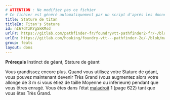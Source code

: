 ```yaml
---
# ATTENTION : Ne modifiez pas ce fichier
# Ce fichier est généré automatiquement par un script d'après les données du module Foundry VTT officiel et de sa traduction
title: Stature de titan
titleEn: Titan's Stature
id: nI67dTzKYg5kKMsd
urlFr: https://gitlab.com/pathfinder-fr/foundryvtt-pathfinder2-fr/-/blob/master/data/feats/nI67dTzKYg5kKMsd.htm
urlEn: https://gitlab.com/hooking/foundry-vtt---pathfinder-2e/-/blob/master/packs/data/feats.db/titan-s-stature.json
group: feats
layout: dons
---
```

**Prérequis** Instinct de géant, Stature de géant

Vous grandissez encore plus. Quand vous utilisez votre Stature de géant, vous pouvez maintenant devenir Très Grand (vous augmentez alors votre allonge de 3 m si vous étiez de taille Moyenne ou inférieure) pendant que vous êtres enragé. Vous êtes dans l’état [maladroit](../conditions/maladroit.md) 1 (page 622) tant que vous êtes Très Grand.


